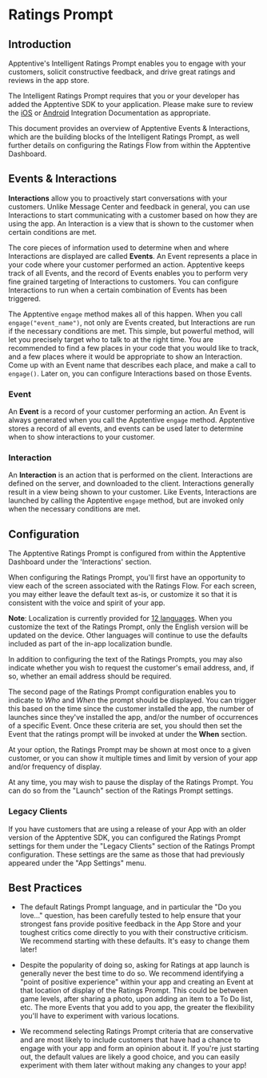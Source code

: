 # Ratings Prompt

## Introduction

Apptentive's Intelligent Ratings Prompt enables you to engage with your customers, solicit constructive feedback, and drive great ratings and reviews in the app store.

The Intelligent Ratings Prompt requires that you or your developer has added the Apptentive SDK to your application. Please make sure to review the [iOS](/docs/ios) or [Android](/docs/android) Integration Documentation as appropriate.

This document provides an overview of Apptentive Events & Interactions, which are the building blocks of the Intelligent Ratings Prompt, as well further details on configuring the Ratings Flow from within the Apptentive Dashboard.

## Events & Interactions

**Interactions** allow you to proactively start conversations with your customers. Unlike Message Center and feedback in general, you can use Interactions to start communicating with a customer based on how they are using the app. An Interaction is a view that is shown to the customer when certain conditions are met.

The core pieces of information used to determine when and where Interactions are displayed are called **Events**. An Event represents a place in your code where your customer performed an action. Apptentive keeps track of all Events, and the record of Events enables you to perform very fine grained targeting of Interactions to customers. You can configure Interactions to run when a certain combination of Events has been triggered.

The Apptentive `engage` method makes all of this happen.  When you call `engage("event_name")`, not only are Events created, but Interactions are run if the necessary conditions are met. This simple, but powerful method, will let you precisely target who to talk to at the right time. You are recommended to find a few places in your code that you would like to track, and a few places where it would be appropriate to show an Interaction. Come up with an Event name that describes each place, and make a call to `engage()`. Later on, you can configure Interactions based on those Events.

### Event ###

An **Event** is a record of your customer performing an action. An Event is always generated when you call the Apptentive `engage` method. Apptentive stores a record of all events, and events can be used later to determine when to show interactions to your customer.

### Interaction ###

An **Interaction** is an action that is performed on the client. Interactions are defined on the server, and downloaded to the client. Interactions generally result in a view being shown to your customer. Like Events, Interactions are launched by calling the Apptentive `engage` method, but are invoked only when the necessary conditions are met.


## Configuration

The Apptentive Ratings Prompt is configured from within the Apptentive Dashboard under the 'Interactions' section.

When configuring the Ratings Prompt, you'll first have an opportunity to view each of the screen associated with the Ratings Flow. For each screen, you may either leave the default text as-is, or customize it so that it is consistent with the voice and spirit of your app.

**Note**:  Localization is currently provided for [12 languages](http://www.apptentive.com/features/availability/). When you customize the text of the Ratings Prompt, only the English version will be updated on the device.  Other languages will continue to use the defaults included as part of the in-app localization bundle.

In addition to configuring the text of the Ratings Prompts, you may also indicate whether you wish to request the customer's email address, and, if so, whether an email address should be required.

The second page of the Ratings Prompt configuration enables you to indicate to *Who* and *When* the prompt should be displayed. You can trigger this based on the time since the customer installed the app, the number of launches since they've installed the app, and/or the number of occurrences of a specific Event. Once these criteria are set, you should then set the Event that the ratings prompt will be invoked at under the **When** section.

At your option, the Ratings Prompt may be shown at most once to a given customer, or you can show it multiple times and limit by version of your app and/or frequency of display.

At any time, you may wish to pause the display of the Ratings Prompt. You can do so from the "Launch" section of the Ratings Prompt settings.

### Legacy Clients ###

If you have customers that are using a release of your App with an older version of the Apptentive SDK, you can configured the Ratings Prompt settings for them under the "Legacy Clients" section of the Ratings Prompt configuration. These settings are the same as those that had previously appeared under the "App Settings" menu.


## Best Practices

* The default Ratings Prompt language, and in particular the "Do you love..." question, has been carefully tested to help ensure that your strongest fans provide positive feedback in the App Store and your toughest critics come directly to you with their constructive criticism. We recommend starting with these defaults.  It's easy to change them later!

* Despite the popularity of doing so, asking for Ratings at app launch is generally never the best time to do so. We recommend identifying a "point of positive experience" within your app and creating an Event at that location of display of the Ratings Prompt. This could be between game levels, after sharing a photo, upon adding an item to a To Do list, etc. The more Events that you add to you app, the greater the flexibility you'll have to experiment with various locations.

* We recommend selecting Ratings Prompt criteria that are conservative and are most likely to include customers that have had a chance to engage with your app and form an opinion about it. If you're just starting out, the default values are likely a good choice, and you can easily experiment with them later without making any changes to your app!

